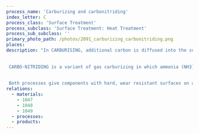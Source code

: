 ```yaml
---
process_name: 'Carburizing and carbonitriding'
index_letter: C
process_class: 'Surface Treatment'
process_subclass: 'Surface Treatment: Heat Treatment'
process_sub_subclass: ''
primary_photo_path: /photos/2091_carburizing_carbonitriding.png
places: 
description: "In CARBURISING, additional carbon is diffused into the surface of a low-carbon steel to give a high-carbon surface layer. When this is quenched, the layer transforms to a hard, brittle, martensite, which can subsequently be tempered to obtain the required balance of hardness and toughness. There are three broad classes of carburizing equipment; all require temperatures of about 900 C. The first uses a powder pack that releases carbon monoxide (CO); this decomposes on the surface of the steel to give atomic carbon and CO2. It is best for small parts. The second uses a fused salt bath containing sodium cyanide (NaCN>25%), barium chloride, sodium chloride and accelerators; it is very versatile and has a low capital cost. The last uses gas - methane, butane or pentane - as the source of carbon in a special muffle furnace that allows the gas to flow freely round the parts to be carburized; it lends itself to large-quantity production.
 
 
 CARBO-NITRIDING is a variant of gas carburizing in which ammonia (NH3) is added to the carburizing gas. Nitrogen, released from the ammonia, and carbon from the carburizing gas, diffuse into the component at the same time, precipitating nitrides as well as increasing the surface carbon content. It generally requires a lower temperature and shorter time than plain carburizing. The process produces a thinner layer, but one that retains its hardness to higher temperatures.
 
 
 Both processes give components with hard, wear resistant surfaces on a tough, ductile core. Carburizing gives better impact resistance than carbo-nitriding, but it causes more distortion and is slower, making it more expensive."
relations: 
  - materials: 
    - 1047
    - 1048
    - 1049
  - processes: 
  - products: 
---
```

